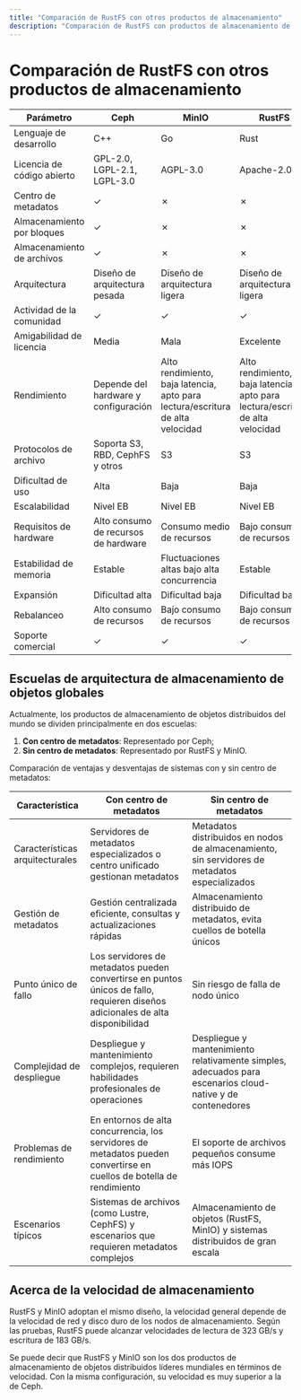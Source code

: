 ```yaml
---
title: "Comparación de RustFS con otros productos de almacenamiento"
description: "Comparación de RustFS con productos de almacenamiento de objetos principales"
---
```


# Comparación de RustFS con otros productos de almacenamiento

| Parámetro | Ceph | MinIO | RustFS |
| - | - | - | - |
| Lenguaje de desarrollo | C++ | Go | Rust |
| Licencia de código abierto | GPL-2.0, LGPL-2.1, LGPL-3.0 | AGPL-3.0 | Apache-2.0 |
| Centro de metadatos | ✓ | ✗ | ✗ |
| Almacenamiento por bloques | ✓ | ✗ | ✗ |
| Almacenamiento de archivos | ✓ | ✗ | ✗ |
| Arquitectura | Diseño de arquitectura pesada | Diseño de arquitectura ligera | Diseño de arquitectura ligera |
| Actividad de la comunidad | ✓ | ✓ | ✓ |
| Amigabilidad de licencia | Media | Mala | Excelente |
| Rendimiento | Depende del hardware y configuración | Alto rendimiento, baja latencia, apto para lectura/escritura de alta velocidad | Alto rendimiento, baja latencia, apto para lectura/escritura de alta velocidad |
| Protocolos de archivo | Soporta S3, RBD, CephFS y otros | S3 | S3 |
| Dificultad de uso | Alta | Baja | Baja |
| Escalabilidad | Nivel EB | Nivel EB | Nivel EB |
| Requisitos de hardware | Alto consumo de recursos de hardware | Consumo medio de recursos | Bajo consumo de recursos |
| Estabilidad de memoria | Estable | Fluctuaciones altas bajo alta concurrencia | Estable |
| Expansión | Dificultad alta | Dificultad baja | Dificultad baja |
| Rebalanceo | Alto consumo de recursos | Bajo consumo de recursos | Bajo consumo de recursos |
| Soporte comercial | ✓ | ✓ | ✓ |

## Escuelas de arquitectura de almacenamiento de objetos globales

Actualmente, los productos de almacenamiento de objetos distribuidos del mundo se dividen principalmente en dos escuelas:

1. **Con centro de metadatos**: Representado por Ceph;
2. **Sin centro de metadatos**: Representado por RustFS y MinIO.

Comparación de ventajas y desventajas de sistemas con y sin centro de metadatos:

| Característica | Con centro de metadatos | Sin centro de metadatos |
| - | - | - |
| Características arquitecturales | Servidores de metadatos especializados o centro unificado gestionan metadatos | Metadatos distribuidos en nodos de almacenamiento, sin servidores de metadatos especializados |
| Gestión de metadatos | Gestión centralizada eficiente, consultas y actualizaciones rápidas | Almacenamiento distribuido de metadatos, evita cuellos de botella únicos |
| Punto único de fallo | Los servidores de metadatos pueden convertirse en puntos únicos de fallo, requieren diseños adicionales de alta disponibilidad | Sin riesgo de falla de nodo único |
| Complejidad de despliegue | Despliegue y mantenimiento complejos, requieren habilidades profesionales de operaciones | Despliegue y mantenimiento relativamente simples, adecuados para escenarios cloud-native y de contenedores |
| Problemas de rendimiento | En entornos de alta concurrencia, los servidores de metadatos pueden convertirse en cuellos de botella de rendimiento | El soporte de archivos pequeños consume más IOPS |
| Escenarios típicos | Sistemas de archivos (como Lustre, CephFS) y escenarios que requieren metadatos complejos | Almacenamiento de objetos (RustFS, MinIO) y sistemas distribuidos de gran escala |

## Acerca de la velocidad de almacenamiento

RustFS y MinIO adoptan el mismo diseño, la velocidad general depende de la velocidad de red y disco duro de los nodos de almacenamiento. Según las pruebas, RustFS puede alcanzar velocidades de lectura de 323 GB/s y escritura de 183 GB/s.

Se puede decir que RustFS y MinIO son los dos productos de almacenamiento de objetos distribuidos líderes mundiales en términos de velocidad. Con la misma configuración, su velocidad es muy superior a la de Ceph.

